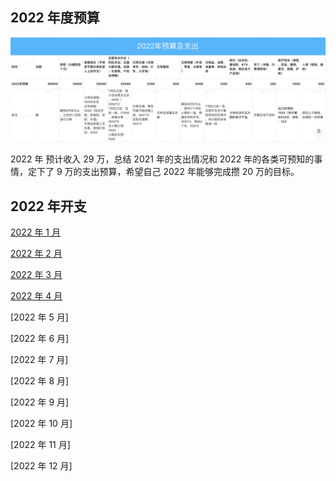 ## 2022 年度预算

![image](images/2022-budget.png)

2022 年 预计收入 29 万，总结 2021 年的支出情况和 2022 年的各类可预知的事情，定下了 9 万的支出预算，希望自己 2022 年能够完成攒 20 万的目标。

## 2022 年开支

[2022 年 1 月](2022-1.md)

[2022 年 2 月](2022-2.md)

[2022 年 3 月](2022-3.md)

[2022 年 4 月](2022-4.md)

[2022 年 5 月]

[2022 年 6 月]

[2022 年 7 月]

[2022 年 8 月]

[2022 年 9 月]

[2022 年 10 月]

[2022 年 11 月]

[2022 年 12 月]